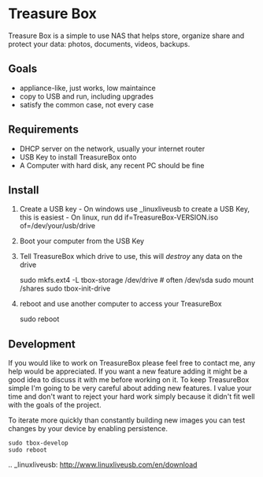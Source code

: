 # Treasure Box

Treasure Box is a simple to use NAS that helps store, organize share and protect your data: photos, documents, videos, backups.


## Goals

  - appliance-like, just works, low maintaince
  - copy to USB and run, including upgrades
  - satisfy the common case, not every case


## Requirements

  - DHCP server on the network, usually your internet router
  - USB Key to install TreasureBox onto
  - A Computer with hard disk, any recent PC should be fine

## Install

  1. Create a USB key
    - On windows use _linuxliveusb to create a USB Key, this is easiest
    - On linux, run dd if=TreasureBox-VERSION.iso of=/dev/your/usb/drive
  2. Boot your computer from the USB Key
  3. Tell TreasureBox which drive to use, this will *destroy* any data on the drive

        sudo mkfs.ext4 -L tbox-storage /dev/drive  # often /dev/sda
        sudo mount /shares
        sudo tbox-init-drive

  4. reboot and use another computer to access your TreasureBox

        sudo reboot

## Development

If you would like to work on TreasureBox please feel free to contact me, any
help would be appreciated.
If you want a new feature adding it might be a good idea to discuss it with
me before working on it.
To keep TreasureBox simple I'm going to be very careful about adding new
features.
I value your time and don't want to reject your hard work simply because it didn't fit well with the goals of the project.

To iterate more quickly than constantly building new images you can test changes by your device by enabling persistence.

    sudo tbox-develop
    sudo reboot

.. _linuxliveusb: http://www.linuxliveusb.com/en/download
